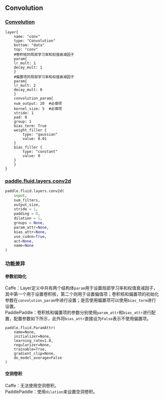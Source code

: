 ## Convolution


### [Convolution](http://caffe.berkeleyvision.org/tutorial/layers/convolution.html)
```
layer{
    name: "conv"
    type: "Convolution"
    bottom: "data"
    top: "conv"
    #卷积核的局部学习率和权值衰减因子
    param{
	lr_mult: 1
	decay_mult: 1
    }
    #偏置项的局部学习率和权值衰减因子
    param{
	lr_mult: 2
	decay_mult: 0
    }
    convolution_param{
	num_output: 20	#必填项
	kernel_size: 5	#必填项
	stride: 1
	pad: 0
	group: 1
	bias_term: True
	weight_filler {
	    type: "gaussian"
	    value: 0.01
	}
	bias_filler {
	    type: "constant"
	    value: 0
	}
    }
}
```


### [paddle.fluid.layers.conv2d](http://paddlepaddle.org/documentation/docs/zh/1.3/api_cn/layers_cn.html#permalink-45-conv2d)
```python
paddle.fluid.layers.conv2d(
    input,
    num_filters,
    output_size,
    stride = 1,
    padding = 0,
    dilation = 1,
    groups = None,
    param_attr=None,
    bias_attr=None,
    use_cudnn=True,
    act=None,
    name=None
)
```  

### 功能差异
#### 参数初始化
Caffe：Layer定义中共有两个结构体`param`用于设置局部学习率和权值衰减因子，其中第一个用于设置卷积核，第二个则用于设置偏值项；卷积核和偏置项的初始化参数在`convolution_param`中进行设置；是否使用偏置项可以使用`bias_term`进行设置。  
PaddlePaddle：卷积核和偏置项的参数分别使用`param_attr`和`bias_attr`进行配置，配置参数如下所示，此外将`bias_attr`直接设为`False`表示不使用偏置项。
```
paddle.fluid.ParamAttr(
    name=None, 
    initializer=None, 
    learning_rate=1.0, 
    regularizer=None, 
    trainable=True, 
    gradient_clip=None, 
    do_model_average=False
)
```
#### 空洞卷积
Caffe：无法使用空洞卷积。                  
PaddlePaddle：使用`dilation`来设置空洞卷积。
